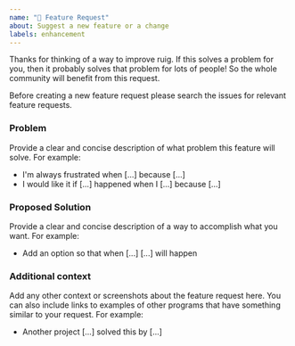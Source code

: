 ```yaml
---
name: "🚀 Feature Request"
about: Suggest a new feature or a change
labels: enhancement
---
```


Thanks for thinking of a way to improve ruig. If this solves a problem for you, then it probably solves that problem for lots of people! So the whole community will benefit from this request.

Before creating a new feature request please search the issues for relevant feature requests.

### Problem

Provide a clear and concise description of what problem this feature will solve. For example:

* I'm always frustrated when [...] because [...]
* I would like it if [...] happened when I [...] because [...]

### Proposed Solution

Provide a clear and concise description of a way to accomplish what you want. For example:

* Add an option so that when [...]  [...] will happen

### Additional context

Add any other context or screenshots about the feature request here. You can also include links to examples of other programs that have something similar to your request. For example:

* Another project [...] solved this by [...]